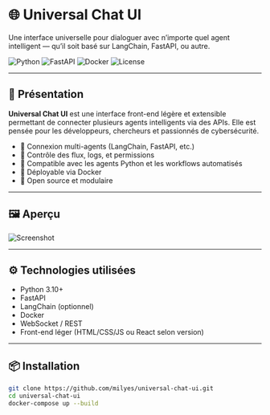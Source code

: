 # 🌐 Universal Chat UI

Une interface universelle pour dialoguer avec n’importe quel agent intelligent — qu’il soit basé sur LangChain, FastAPI, ou autre.

![Python](https://img.shields.io/badge/Python-3.10-blue)
![FastAPI](https://img.shields.io/badge/FastAPI-async-green)
![Docker](https://img.shields.io/badge/Docker-containerized-blue)
![License](https://img.shields.io/badge/License-MIT-yellow)

---

## 🚀 Présentation

**Universal Chat UI** est une interface front-end légère et extensible permettant de connecter plusieurs agents intelligents via des APIs. Elle est pensée pour les développeurs, chercheurs et passionnés de cybersécurité.

- 🔗 Connexion multi-agents (LangChain, FastAPI, etc.)
- 🔐 Contrôle des flux, logs, et permissions
- 🧠 Compatible avec les agents Python et les workflows automatisés
- 🐳 Déployable via Docker
- 🧩 Open source et modulaire

---

## 🖼️ Aperçu

![Screenshot](link-vers-ton-8image-ou-gif)

---

## ⚙️ Technologies utilisées

- Python 3.10+
- FastAPI
- LangChain (optionnel)
- Docker
- WebSocket / REST
- Front-end léger (HTML/CSS/JS ou React selon version)

---

## 📦 Installation

```bash
git clone https://github.com/milyes/universal-chat-ui.git
cd universal-chat-ui
docker-compose up --build
